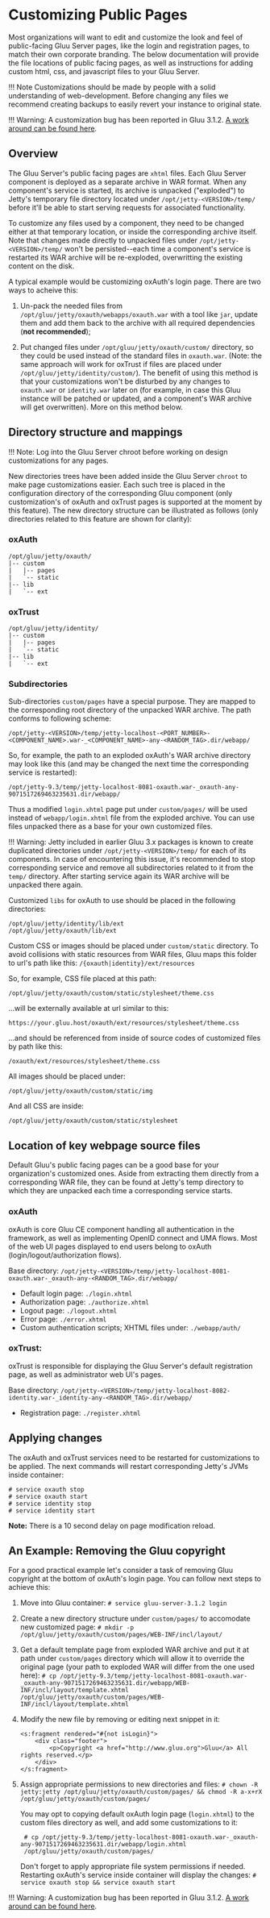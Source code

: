 # Customizing Public Pages

Most organizations will want to edit and customize the look and feel of public-facing Gluu Server pages, 
like the login and registration pages, to match their own corporate branding. 
The below documentation will provide the file locations of public facing pages, 
as well as instructions for adding custom html, css, and javascript files to your Gluu Server. 

!!! Note 
    Customizations should be made by people with a solid understanding of web-development. Before changing any files we recommend creating backups to easily revert your instance to original state.
    
!!! Warning: 
    A customization bug has been reported in Gluu 3.1.2. [A work around can be found here](https://support.gluu.org/customization/5215/custom-login-pages-not-taking-place-in-312/).


## Overview

The Gluu Server's public facing pages are `xhtml` files. Each Gluu Server component is deployed as a separate archive in WAR format. When any component's service is started, its archive is unpacked ("exploded") to Jetty's temporary file directory located under `/opt/jetty-<VERSION>/temp/` before it'll be able to start serving requests for associated functionality. 

To customize any files used by a component, they need to be changed either at that temporary location, or inside the corresponding archive itself. Note that changes made directly to unpacked files under `/opt/jetty-<VERSION>/temp/` won't be persisted--each time a component's service is restarted its WAR archive will be re-exploded, overwritting the existing content on the disk.

A typical example would be customizing oxAuth's login page. There are two ways to acheive this:

1. Un-pack the needed files from `/opt/gluu/jetty/oxauth/webapps/oxauth.war` with a tool like `jar`, update them and add them back to the archive with all required dependencies (**not recommended**);

2. Put changed files under `/opt/gluu/jetty/oxauth/custom/` directory, so they could be used instead of the standard files in `oxauth.war`. (Note: the same approach will work for oxTrust if files are placed under `/opt/gluu/jetty/identity/custom/`). The benefit of using this method is that your customizations won't be disturbed by any changes to `oxauth.war` or `identity.war` later on (for example, in case this Gluu instance will be patched or updated, and a component's WAR archive will get overwritten). More on this method below. 

## Directory structure and mappings

!!! Note:
        Log into the Gluu Server chroot before working on design customizations for any pages.

New directories trees have been added inside the Gluu Server `chroot` to make page customizations easier. 
Each such tree is placed in the configuration directory of the corresponding Gluu component (only 
customization's of oxAuth and oxTrust pages is supported at the moment by this feature). 
The new directory structure can be illustrated as follows (only directories related to this feature are shown for clarity):

### oxAuth

```
/opt/gluu/jetty/oxauth/
|-- custom
|   |-- pages
|   `-- static
|-- lib
|   `-- ext
```

### oxTrust

```
/opt/gluu/jetty/identity/
|-- custom
|   |-- pages
|   `-- static
|-- lib
|   `-- ext
```

### Subdirectories 
Sub-directories `custom/pages` have a special purpose. They are mapped to the corresponding root directory of the unpacked WAR archive. The path conforms to following scheme:

```
/opt/jetty-<VERSION>/temp/jetty-localhost-<PORT_NUMBER>-<COMPONENT_NAME>.war-_<COMPONENT_NAME>-any-<RANDOM_TAG>.dir/webapp/
```

So, for example, the path to an exploded oxAuth's WAR archive directory may look like this 
(and may be changed the next time the corresponding service is restarted):

```
/opt/jetty-9.3/temp/jetty-localhost-8081-oxauth.war-_oxauth-any-9071517269463235631.dir/webapp/
```

Thus a modified `login.xhtml` page put under `custom/pages/` will be used instead of 
`webapp/login.xhtml` file from the exploded archive. You can use files unpacked there 
as a base for your own customized files.

!!! Warning: 
    Jetty included in earlier Gluu 3.x packages is known to create duplicated 
    directories under `/opt/jetty-<VERSION>/temp/` for each of its components. 
    In case of encountering this issue, it's recommended to stop corresponding 
    service and remove all subdirectories related to it from the `temp/` 
    directory. After starting service again its WAR archive will be unpacked there again.

Customized `libs` for oxAuth to use should be placed in the following directories:
```
/opt/gluu/jetty/identity/lib/ext
/opt/gluu/jetty/oxauth/lib/ext
```

Custom CSS or images should be placed under `custom/static` directory. To avoid 
collisions with static resources from WAR files, Gluu maps this folder 
to url's path like this: `/{oxauth|identity}/ext/resources`

So, for example, CSS file placed at this path:

```
/opt/gluu/jetty/oxauth/custom/static/stylesheet/theme.css
```

...will be externally available at url similar to this:

```
https://your.gluu.host/oxauth/ext/resources/stylesheet/theme.css
```

...and should be referenced from inside of source codes of customized files by path like this:

```
/oxauth/ext/resources/stylesheet/theme.css
```

All images should be placed under: 

`/opt/gluu/jetty/oxauth/custom/static/img`

And all CSS are inside:

`/opt/gluu/jetty/oxauth/custom/static/stylesheet`

## Location of key webpage source files

Default Gluu's public facing pages can be a good base for your organization's customized 
ones. Aside from extracting them directly from a corresponding WAR file, they can be found 
at Jetty's temp directory to which they are unpacked each time a corresponding service starts.

### oxAuth

oxAuth is core Gluu CE component handling all authentication in the framework, 
as well as implementing OpenID connect and UMA flows. Most of the web UI pages 
displayed to end users belong to oxAuth (login/logout/authorization flows).

Base directory:
`/opt/jetty-<VERSION>/temp/jetty-localhost-8081-oxauth.war-_oxauth-any-<RANDOM_TAG>.dir/webapp/`

- Default login page:
    `./login.xhtml`
- Authorization page:
    `./authorize.xhtml`
- Logout page:
    `./logout.xhtml`
- Error page:
    `./error.xhtml`
- Custom authentication scripts; XHTML files under:
    `./webapp/auth/`

### oxTrust:

oxTrust is responsible for displaying the Gluu Server's default registration page, as well as administrator web UI's pages. 

Base directory:
`/opt/jetty-<VERSION>/temp/jetty-localhost-8082-identity.war-_identity-any-<RANDOM_TAG>.dir/webapp/`

- Registration page:
    `./register.xhtml`

## Applying changes

The oxAuth and oxTrust services need to be restarted for customizations to be applied. The next commands will restart corresponding Jetty's JVMs inside container:

```
# service oxauth stop
# service oxauth start
# service identity stop
# service identity start
```

**Note:** There is a 10 second delay on page modification reload.

## An Example: Removing the Gluu copyright 

For a good practical example let's consider a task of removing Gluu copyright 
at the bottom of oxAuth's login page. You can follow next steps to achieve this:

1. Move into Gluu container: `# service gluu-server-3.1.2 login`

1. Create a new directory structure under `custom/pages/` to accomodate new customized page: `# mkdir -p /opt/gluu/jetty/oxauth/custom/pages/WEB-INF/incl/layout/`

1. Get a default template page from exploded WAR archive and put it at path under `custom/pages` directory which will allow it to override the original page (your path to exploded WAR will differ from the one used here): `# cp /opt/jetty-9.3/temp/jetty-localhost-8081-oxauth.war-_oxauth-any-9071517269463235631.dir/webapp/WEB-INF/incl/layout/template.xhtml /opt/gluu/jetty/oxauth/custom/pages/WEB-INF/incl/layout/template.xhtml`

1. Modify the new file by removing or editing next snippet in it:

    ```
    <s:fragment rendered="#{not isLogin}">
        <div class="footer">
            <p>Copyright <a href="http://www.gluu.org">Gluu</a> All rights reserved.</p>
        </div>
    </s:fragment>
    ```

1. Assign appropriate permissions to new directories and files: `# chown -R jetty:jetty /opt/gluu/jetty/oxauth/custom/pages/ && chmod -R a-x+rX /opt/gluu/jetty/oxauth/custom/pages/`

    You may opt to copying default oxAuth login page (`login.xhtml`) to the custom files 
directory as well, and add some customizations to it:

    
        # cp /opt/jetty-9.3/temp/jetty-localhost-8081-oxauth.war-_oxauth-any-9071517269463235631.dir/webapp/login.xhtml
        /opt/gluu/jetty/oxauth/custom/pages/

   Don't forget to apply appropriate file system permissions if needed. Restarting oxAuth's service inside container will display the changes: `# service oxauth stop && service oxauth start`

!!! Warning: 
    A customization bug has been reported in Gluu 3.1.2. [A work around can be found here](https://support.gluu.org/customization/5215/custom-login-pages-not-taking-place-in-312/).
